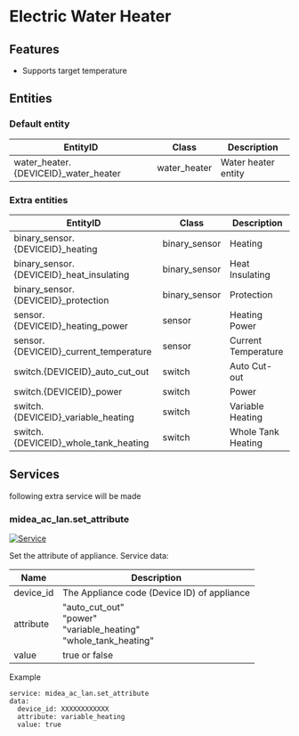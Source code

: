 # Electric Water Heater
## Features
- Supports target temperature

## Entities
### Default entity
EntityID | Class | Description
--- | --- | ---
water_heater.{DEVICEID}_water_heater | water_heater | Water heater entity

### Extra entities

EntityID | Class | Description
--- | --- | ---
binary_sensor.{DEVICEID}_heating | binary_sensor | Heating
binary_sensor.{DEVICEID}_heat_insulating | binary_sensor | Heat Insulating
binary_sensor.{DEVICEID}_protection | binary_sensor | Protection
sensor.{DEVICEID}_heating_power | sensor | Heating Power
sensor.{DEVICEID}_current_temperature | sensor | Current Temperature
switch.{DEVICEID}_auto_cut_out | switch | Auto Cut-out
switch.{DEVICEID}_power | switch | Power
switch.{DEVICEID}_variable_heating | switch | Variable Heating
switch.{DEVICEID}_whole_tank_heating | switch | Whole Tank Heating


## Services
following extra service will be made

### midea_ac_lan.set_attribute

[![Service](https://my.home-assistant.io/badges/developer_call_service.svg)](https://my.home-assistant.io/redirect/developer_call_service/?service=midea_ac_lan.set_attribute)

Set the attribute of appliance. Service data:

Name | Description
--- | ---
device_id | The Appliance code (Device ID) of appliance
attribute | "auto_cut_out"<br />"power"<br />"variable_heating"<br/>"whole_tank_heating"
value | true or false

Example
```
service: midea_ac_lan.set_attribute
data:
  device_id: XXXXXXXXXXXX
  attribute: variable_heating
  value: true
```
